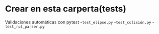 # Crear en esta carperta(tests)
Validaciones automáticas con pytest
-`test_elipse.py`
-`test_colisión.py`
-`test_rut_parser.py`